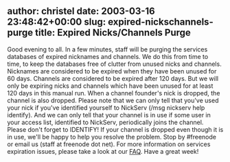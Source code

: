 author: christel
date: 2003-03-16 23:48:42+00:00
slug: expired-nickschannels-purge
title: Expired Nicks/Channels Purge
---

Good evening to all.  In a few minutes, staff will be purging the services databases of expired nicknames and channels. We do this from time to time, to keep the databases free of clutter from unused nicks and channels.  Nicknames are considered to be expired when they have been unused for 60 days.  Channels are considered to be expired after 120 days.  But we will only be expiring nicks and channels which have been unused for at least 120 days in this manual run. When a channel founder's nick is dropped, the channel is also dropped.
Please note that we can only tell that you've used your nick if you've identified yourself to NickServ (/msg nickserv help identify).  And we can only tell that your channel is in use if some user in your access list, identified to NickServ, periodically joins the channel. Please don't forget to IDENTIFY!
If your channel is dropped even though it is in use, we'll be happy to help you resolve the problem.  Stop by #freenode or email us (staff at freenode dot net).  For more information on services expiration issues, please take a look at our  [FAQ](http://freenode.net/faq.shtml#expirations).
Have a great week!
